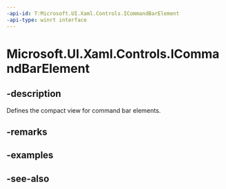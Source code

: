 ```yaml
---
-api-id: T:Microsoft.UI.Xaml.Controls.ICommandBarElement
-api-type: winrt interface
---
```


<!-- Interface syntax.
public interface ICommandBarElement : 
-->

# Microsoft.UI.Xaml.Controls.ICommandBarElement

## -description
Defines the compact view for command bar elements.

## -remarks

## -examples

## -see-also
